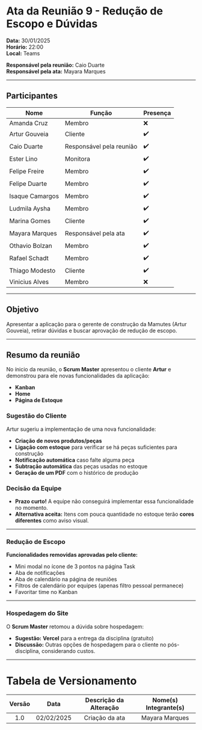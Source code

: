 # Ata da Reunião 9 - Redução de Escopo e Dúvidas

**Data:** 30/01/2025  
**Horário:** 22:00  
**Local:** Teams  

**Responsável pela reunião:** Caio Duarte  
**Responsável pela ata:** Mayara Marques  

---

## Participantes

| Nome            | Função               | Presença |
|-----------------|----------------------|----------|
| Amanda Cruz     | Membro               | ❌       |
| Artur Gouveia   | Cliente              | ✔️       |
| Caio Duarte     | Responsável pela reunião | ✔️ |
| Ester Lino      | Monitora             | ✔️       |
| Felipe Freire   | Membro               | ✔️      |
| Felipe Duarte   | Membro               | ✔️       |
| Isaque Camargos | Membro               | ✔️       |
| Ludmila Aysha   | Membro               | ✔️       |
| Marina Gomes    | Cliente              | ✔️       |
| Mayara Marques  | Responsável pela ata | ✔️       |
| Othavio Bolzan  | Membro               | ✔️      |
| Rafael Schadt   | Membro               |  ✔️      |
| Thiago Modesto  | Cliente              | ✔️       |
| Vinicius Alves  | Membro               | ❌       |

---

## Objetivo

Apresentar a aplicação para o gerente de construção da Mamutes (Artur Gouveia), retirar dúvidas e buscar aprovação de redução de escopo. 

---

## Resumo da reunião  
No ínicio da reunião, o **Scrum Master** apresentou o cliente **Artur** e demonstrou para ele novas funcionalidades da aplicação:  

- **Kanban**  
- **Home**  
- **Página de Estoque**  

### Sugestão do Cliente  
Artur sugeriu a implementação de uma nova funcionalidade:  

- **Criação de novos produtos/peças**  
- **Ligação com estoque** para verificar se há peças suficientes para construção  
- **Notificação automática** caso falte alguma peça  
- **Subtração automática** das peças usadas no estoque  
- **Geração de um PDF** com o histórico de produção  

### Decisão da Equipe  
- **Prazo curto!** A equipe não conseguirá implementar essa funcionalidade no momento.  
- **Alternativa aceita:** Itens com pouca quantidade no estoque terão **cores diferentes** como aviso visual.

---

### Redução de Escopo  

**Funcionalidades removidas aprovadas pelo cliente:**  

- Mini modal no ícone de 3 pontos na página Task  
- Aba de notificações  
- Aba de calendário na página de reuniões  
- Filtros de calendário por equipes (apenas filtro pessoal permanece)  
- Favoritar time no Kanban  

---

### Hospedagem do Site  
O **Scrum Master** retomou a dúvida sobre hospedagem:  

- **Sugestão:** **Vercel** para a entrega da disciplina (gratuito)  
- **Discussão:** Outras opções de hospedagem para o cliente no pós-disciplina, considerando custos.  

---
# Tabela de Versionamento 

| Versão | Data | Descrição da Alteração | Nome(s) Integrante(s) |
| :----: | :--: | :--------------------: | :-------------------: |
| 1.0 | 02/02/2025 | Criação da ata | Mayara Marques |
